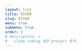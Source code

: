```yaml
---
layout: list
title: RIVER
slug: RIVER
menu: true
submenu: true
order: 3
# description: >
#   clone coding 혹은 project 흔적.
---
```

